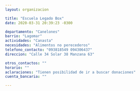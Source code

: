```yaml
---
layout: organizacion

title: "Escuela Legado Box"
date: 2020-03-31 20:39:23 -0300

departamento: "Canelones"
barrio: "Lagomar"
actividades: "Canasta"
necesidades: "Alimentos no perecederos"
telefono_contacto: "093818549 094306437"
direccion: "Calle 34 Solar 38 Manzana 63"

otros_contactos: ""
horario: ""
aclaraciones: "Tienen posibilidad de ir a buscar donaciones"
cuenta_bancaria: ""

---
```

